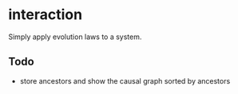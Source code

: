 # interaction

Simply apply evolution laws to a system.  

## Todo

- store ancestors and show the causal graph sorted by ancestors  
